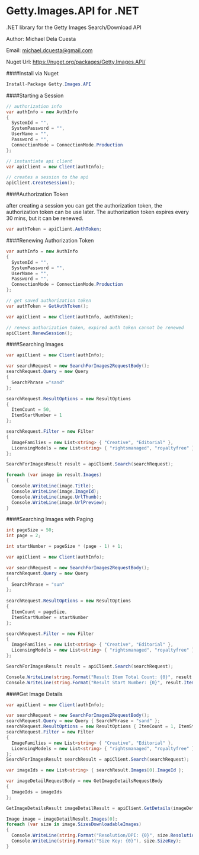 Getty.Images.API for .NET
=========

.NET library for the Getty Images Search/Download API

Author: Michael Dela Cuesta

Email: michael.dcuesta@gmail.com

Nuget Url: https://nuget.org/packages/Getty.Images.API/

####Install via Nuget

```C#
Install-Package Getty.Images.API
```

####Starting a Session

```C#
// authorization info
var authInfo = new AuthInfo
{
  SystemId = "",
  SystemPassword = "",
  UserName = "",
  Password = "",
  ConnectionMode = ConnectionMode.Production
};

// instantiate api client
var apiClient = new Client(authInfo);

// creates a session to the api
apiClient.CreateSession();
```


####Authorization Token

after creating a session you can get the authorization token, the authorization token can be use later.  The authorization token expires every 30 mins, but it can be renewed.
```C#
var authToken = apiClient.AuthToken;
```

####Renewing Authorization Token
```C#
var authInfo = new AuthInfo
{
  SystemId = "",
  SystemPassword = "",
  UserName = "",
  Password = "",
  ConnectionMode = ConnectionMode.Production
};

// get saved authorization token
var authToken = GetAuthToken(); 

var apiClient = new Client(authInfo, authToken);

// renews authorization token, expired auth token cannot be renewed
apiClient.RenewSession();
```

####Searching Images
```C#
var apiClient = new Client(authInfo);

var searchRequest = new SearchForImages2RequestBody();
searchRequest.Query = new Query 
{ 
  SearchPhrase ="sand" 
};

searchRequest.ResultOptions = new ResultOptions 
{ 
  ItemCount = 50, 
  ItemStartNumber = 1
};

searchRequest.Filter = new Filter
{
  ImageFamilies = new List<string> { "Creative", "Editorial" },
  LicensingModels = new List<string> { "rightsmanaged", "royaltyfree" }
};

SearchForImagesResult result = apiClient.Search(searchRequest);

foreach (var image in result.Images)
{
  Console.WriteLine(image.Title);
  Console.WriteLine(image.ImageId);
  Console.WriteLine(image.UrlThumb);
  Console.WriteLine(image.UrlPreview);  
}
```

####Searching Images with Paging
```C#
int pageSize = 50;
int page = 2;

int startNumber = pageSize * (page - 1) + 1;

var apiClient = new Client(authInfo);

var searchRequest = new SearchForImages2RequestBody();
searchRequest.Query = new Query 
{ 
  SearchPhrase = "sun" 
};
            
searchRequest.ResultOptions = new ResultOptions 
{ 
  ItemCount = pageSize, 
  ItemStartNumber = startNumber 
};

searchRequest.Filter = new Filter
{
  ImageFamilies = new List<string> { "Creative", "Editorial" },
  LicensingModels = new List<string> { "rightsmanaged", "royaltyfree" }
};

SearchForImagesResult result = apiClient.Search(searchRequest);

Console.WriteLine(string.Format("Result Item Total Count: {0}", result.ItemTotalCount));
Console.WriteLine(string.Format("Result Start Number: {0}", result.ItemStartNumber));
```

####Get Image Details
```C#
var apiClient = new Client(authInfo);

var searchRequest = new SearchForImages2RequestBody();
searchRequest.Query = new Query { SearchPhrase = "sand" };
searchRequest.ResultOptions = new ResultOptions { ItemCount = 1, ItemStartNumber = 1 };
searchRequest.Filter = new Filter
{
  ImageFamilies = new List<string> { "Creative", "Editorial" },
  LicensingModels = new List<string> { "rightsmanaged", "royaltyfree" }
};
SearchForImagesResult searchResult = apiClient.Search(searchRequest);

var imageIds = new List<string> { searchResult.Images[0].ImageId };

var imageDetailRequestBody = new GetImageDetailsRequestBody
{
  ImageIds = imageIds
};

GetImageDetailsResult imageDetailResult = apiClient.GetDetails(imageDetailRequestBody);

Image image = imageDetailResult.Images[0];
foreach (var size in image.SizesDownloadableImages)
{
  Console.WriteLine(string.Format("Resolution/DPI: {0}", size.ResolutionDpi));
  Console.WriteLine(string.Format("Size Key: {0}"), size.SizeKey);
}
```

